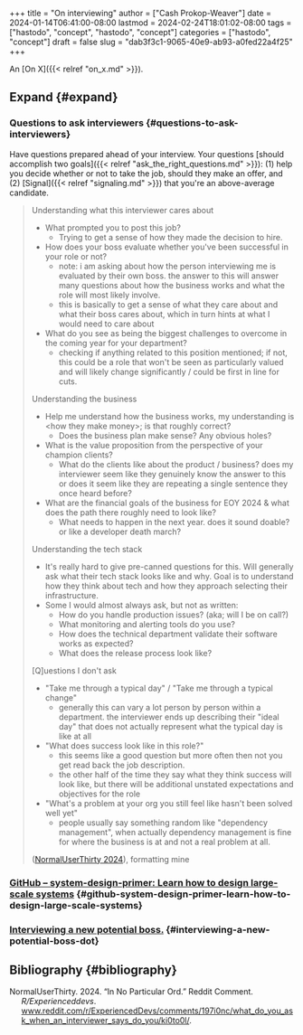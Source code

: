 +++
title = "On interviewing"
author = ["Cash Prokop-Weaver"]
date = 2024-01-14T06:41:00-08:00
lastmod = 2024-02-24T18:01:02-08:00
tags = ["hastodo", "concept", "hastodo", "concept"]
categories = ["hastodo", "concept"]
draft = false
slug = "dab3f3c1-9065-40e9-ab93-a0fed22a4f25"
+++

An [On X]({{< relref "on_x.md" >}}).


## Expand {#expand}


### Questions to ask interviewers {#questions-to-ask-interviewers}

Have questions prepared ahead of your interview. Your questions [should accomplish two goals]({{< relref "ask_the_right_questions.md" >}}): (1) help you decide whether or not to take the job, should they make an offer, and (2) [Signal]({{< relref "signaling.md" >}}) that you're an above-average candidate.

> Understanding what this interviewer cares about
>
> -   What prompted you to post this job?
>     -   Trying to get a sense of how they made the decision to hire.
> -   How does your boss evaluate whether you've been successful in your role or not?
>     -   note: i am asking about how the person interviewing me is evaluated by their own boss. the answer to this will answer many questions about how the business works and what the role will most likely involve.
>     -   this is basically to get a sense of what they care about and what their boss cares about, which in turn hints at what I would need to care about
> -   What do you see as being the biggest challenges to overcome in the coming year for your department?
>     -   checking if anything related to this position mentioned; if not, this could be a role that won't be seen as particularly valued and will likely change significantly / could be first in line for cuts.
>
> Understanding the business
>
> -   Help me understand how the business works, my understanding is &lt;how they make money&gt;; is that roughly correct?
>     -   Does the business plan make sense? Any obvious holes?
> -   What is the value proposition from the perspective of your champion clients?
>     -   What do the clients like about the product / business? does my interviewer seem like they genuinely know the answer to this or does it seem like they are repeating a single sentence they once heard before?
> -   What are the financial goals of the business for EOY 2024 &amp; what does the path there roughly need to look like?
>     -   What needs to happen in the next year. does it sound doable? or like a developer death march?
>
> Understanding the tech stack
>
> -   It's really hard to give pre-canned questions for this. Will generally ask what their tech stack looks like and why. Goal is to understand how they think about tech and how they approach selecting their infrastructure.
> -   Some I would almost always ask, but not as written:
>     -   How do you handle production issues? (aka; will I be on call?)
>     -   What monitoring and alerting tools do you use?
>     -   How does the technical department validate their software works as expected?
>     -   What does the release process look like?
>
> [Q]uestions I don't ask
>
> -   "Take me through a typical day" / "Take me through a typical change"
>     -   generally this can vary a lot person by person within a department. the interviewer ends up describing their "ideal day" that does not actually represent what the typical day is like at all
> -   "What does success look like in this role?"
>     -   this seems like a good question but more often then not you get read back the job description.
>     -   the other half of the time they say what they think success will look like, but there will be additional unstated expectations and objectives for the role
> -   "What's a problem at your org you still feel like hasn't been solved well yet"
>     -   people usually say something random like "dependency management", when actually dependency management is fine for where the business is at and not a real problem at all.
>
> (<a href="#citeproc_bib_item_1">NormalUserThirty 2024</a>), formatting mine


### [GitHub – system-design-primer: Learn how to design large-scale systems](https://github.com/donnemartin/system-design-primer) {#github-system-design-primer-learn-how-to-design-large-scale-systems}


### [Interviewing a new potential boss.](https://www.reddit.com/r/ExperiencedDevs/comments/17dm8eg/interviewing_a_new_potential_boss/) {#interviewing-a-new-potential-boss-dot}


## Bibliography {#bibliography}

<style>.csl-entry{text-indent: -1.5em; margin-left: 1.5em;}</style><div class="csl-bib-body">
  <div class="csl-entry"><a id="citeproc_bib_item_1"></a>NormalUserThirty. 2024. “In No Particular Ord.” Reddit Comment. <i>R/Experienceddevs</i>. <a href="www.reddit.com/r/ExperiencedDevs/comments/197i0nc/what_do_you_ask_when_an_interviewer_says_do_you/ki0to0l/">www.reddit.com/r/ExperiencedDevs/comments/197i0nc/what_do_you_ask_when_an_interviewer_says_do_you/ki0to0l/</a>.</div>
</div>
